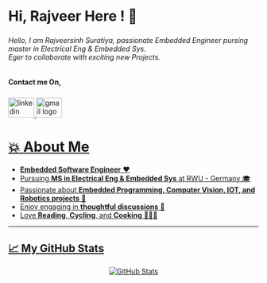 <h1 align="left">Hi, Rajveer Here ! 👋</h1>

###

<h6 align="left">Hello, I am Rajveersinh Suratiya, passionate Embedded Engineer pursing master in Electrical Eng & Embedded Sys. <br>Eger to collaborate with exciting new Projects.</h6>

###

<h4 align="left">Contact me On,</h4>

###

<div align="left">
  <a href="https://www.linkedin.com/in/rajveersinh1411/" target="_blank">
    <img src="https://raw.githubusercontent.com/maurodesouza/profile-readme-generator/master/src/assets/icons/social/linkedin/default.svg" width="52" height="40" alt="linkedin logo"  />
  <a href="mailto:rajveersinhs1411@gmail.com">
  <img src="https://raw.githubusercontent.com/maurodesouza/profile-readme-generator/master/src/assets/icons/social/gmail/default.svg" width="52" height="40" alt="gmail logo"  />
</div>

# 💥 About Me  
- **Embedded Software Engineer** ❤️  
- Pursuing **MS in Electrical Eng & Embedded Sys** at RWU - Germany 🎓  
- Passionate about **Embedded Programming, Computer Vision, IOT, and Robotics projects** 🔭  
- Enjoy engaging in **thoughtful discussions** 💯  
- Love **Reading**, **Cycling**, and **Cooking** 🏏🚴‍🍳   

---

###

<div align="left">
</div>


## 📈 My GitHub Stats  
<p align="center">  
  <img src="https://github-readme-stats.vercel.app/api?username=Vardhan1303&show_icons=true&theme=gotham" alt="GitHub Stats" />  
</p>  

###
